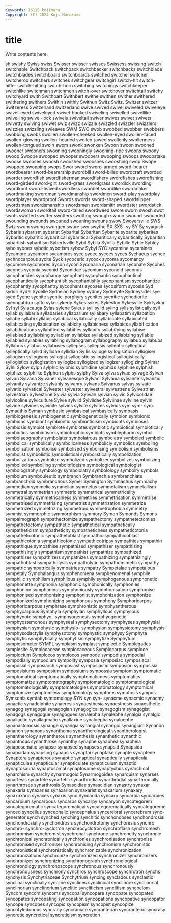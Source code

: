 ```yaml
---
Keywords: 16115 kojimura
Copyright: (C) 2024 Koji Murakami
---
```


# title

Write contents here.



sh swishy Swiss swiss Swisser swisser swisses
Swissess swissing switch switchable Switchback switchback switchbacker switchbacks switchblade switchblades
switchboard switchboards switched switchel switcher switcheroo switchers switches switchgear switchgirl
switch-hit switch-hitter switch-hitting switch-horn switching switchings switchkeeper switchlike switchman switchmen
switch-over switchover switchtail switchy switchyard swith Swithbart Swithbert swithe swithen
swither swithered swithering swithers Swithin swithly Swithun Switz Switz. Switzer
switzer Switzeress Switzerland switzerland swive swived swivel swiveled swiveleye swivel-eyed
swiveleyed swivel-hooked swiveling swivelled swivellike swivelling swivel-lock swivels swiveltail swiver
swives swivet swivets swivetty swiving swiwet swiz swizz swizzle swizzled
swizzler swizzlers swizzles swizzling swleaves SWM SWO swob swobbed swobber
swobbers swobbing swobs swollen swollen-cheeked swollen-eyed swollen-faced swollen-glowing swollen-headed swollen-jawed
swollenly swollenness swollen-tongued swoln swom swonk swonken Swoon swoon swooned
swooner swooners swooning swooningly swooning-ripe swoons swoony swoop Swoope swooped
swooper swoopers swooping swoops swoopstake swoose swooses swoosh swooshed swooshes
swooshing swop Swope swopped swopping swops Swor sword sword-armed sword-bearer
swordbearer sword-bearership swordbill sword-billed swordcraft sworded sworder swordfish swordfisherman swordfishery
swordfishes swordfishing sword-girded sword-girt sword-grass swordgrass swordick swording swordknot sword-leaved
swordless swordlet swordlike swordmaker swordmaking swordman swordmanship swordmen sword-play swordplay
swordplayer swordproof Swords swords sword-shaped swordslipper swordsman swordsmanship swordsmen swordsmith
swordster swordstick swordswoman swordtail sword-tailed swordweed swore sworn swosh swot
swots swotted swotter swotters swotting swough swoun swound swounded swounding
swounds swouned swouning swouns swow Swoyersville SWS Swtz swum swung
swungen swure swy swythe SX SXS -sy SY Sy syagush
Sybaris sybarism sybarist Sybarital Sybaritan Sybarite sybarite sybarites Sybaritic sybaritic
Sybaritical sybaritical Sybaritically sybaritically Sybaritish sybaritish sybaritism Sybertsville Sybil Sybila
Sybilla Sybille Syble Sybley sybo syboes sybotic sybotism sybow Sybyl
SYC sycamine sycamines Sycamore sycamore sycamores syce sycee sycees syces
Sychaeus sychee sychnocarpous sycite Syck sycoceric sycock sycoma sycomancy sycomore
sycomores Sycon sycon Syconaria syconarian syconate Sycones sycones syconia syconid
Syconidae syconium syconoid syconus sycophancies sycophancy sycophant sycophantic sycophantical sycophantically
sycophantish sycophantishly sycophantism sycophantize sycophantly sycophantry sycophants sycoses sycosiform sycosis
Syd syddir Sydel Sydelle Sydneian Sydney sydney Sydneyite Sydneysider sye
syed Syene syenite syenite-porphyry syenites syenitic syenodiorite syenogabbro syftn syke
sykerly Sykes sykes Sykeston Sykesville Syktyvkar Syl syl Sylacauga Sylas
sylene Syleus syli sylid syling sylis sylistically syll syllab syllabaria
syllabaries syllabarium syllabary syllabatim syllabation syllabe syllabi syllabic syllabical syllabically
syllabicate syllabicated syllabicating syllabication syllabicity syllabicness syllabics syllabification syllabifications syllabified
syllabifies syllabify syllabifying syllabise syllabised syllabising syllabism syllabize syllabized syllabizing
syllable syllabled syllables syllabling syllabogram syllabography syllabub syllabubs Syllabus syllabus
syllabuses syllepses syllepsis sylleptic sylleptical sylleptically syllid Syllidae syllidian Syllis
sylloge syllogisation syllogiser syllogism syllogisms syllogist syllogistic syllogistical syllogistically syllogistics
syllogization syllogize syllogized syllogizer syllogizing Sylmar Sylni Sylow sylph sylphic
sylphid sylphidine sylphids sylphine sylphish sylphize sylphlike Sylphon sylphs sylphy
Sylva sylva sylvae sylvage Sylvan sylvan Sylvana Sylvaner sylvanesque Sylvani
Sylvania sylvanite sylvanitic sylvanity sylvanize sylvanly sylvanry sylvans Sylvanus sylvas
sylvate sylvatic sylvatical Sylvester sylvester sylvestral sylvestrene Sylvestrian sylvestrian Sylvestrine
Sylvia sylvia Sylvian sylvian sylvic Sylvicolidae sylvicoline sylviculture Sylvie sylviid
Sylviidae Sylviinae sylviine sylvin sylvine sylvines sylvinite sylvins sylvite sylvites
sylvius sym sym- sym. Symaethis Syman symbasic symbasical symbasically symbasis
symbiogenesis symbiogenetic symbiogenetically symbion symbionic symbions symbiont symbiontic symbionticism symbionts
symbioses symbiosis symbiot symbiote symbiotes symbiotic symbiotical symbiotically symbiotics symbiotism
symbiotrophic symbiots symblepharon symbol symbolaeography symbolater symbolatrous symbolatry symboled symbolic
symbolical symbolically symbolicalness symbolicly symbolics symboling symbolisation symbolise symbolised symbolising
symbolism symbolisms symbolist symbolistic symbolistical symbolistically symbolization symbolizations symbolize symbolized
symbolizer symbolizes symbolizing symbolled symbolling symbolofideism symbological symbologist symbolography symbology
symbololatry symbolology symbolry symbols symbolum symbouleutic symbranch Symbranchia symbranchiate symbranchoid
symbranchous Symer Symington Symmachus symmachy symmedian symmelia symmelian symmelus symmetalism
symmetallism symmetral symmetrian symmetric symmetrical symmetricality symmetrically symmetricalness symmetries symmetrisation
symmetrise symmetrised symmetrising symmetrist symmetrization symmetrize symmetrized symmetrizing symmetroid symmetrophobia
symmetry symmist symmorphic symmorphism symmory Symon Symonds Symons sympalmograph sympathectomize
sympathectomy sympathetectomies sympathetectomy sympathetic sympathetical sympathetically sympatheticism sympatheticity sympatheticness sympatheticotonia
sympatheticotonic sympathetoblast sympathic sympathicoblast sympathicotonia sympathicotonic sympathicotripsy sympathies sympathin sympathique
sympathise sympathised sympathiser sympathising sympathisingly sympathism sympathist sympathize sympathized sympathizer
sympathizers sympathizes sympathizing sympathizingly sympathoblast sympatholysis sympatholytic sympathomimetic sympathy sympatric
sympatrically sympatries sympatry Sympetalae sympetalous sympetaly Symphalangus symphenomena symphenomenal symphile
symphilic symphilism symphilous symphily symphogenous symphonetic symphonette symphonia symphonic symphonically
symphonies symphonion symphonious symphoniously symphonisation symphonise symphonised symphonising symphonist symphonization
symphonize symphonized symphonizing symphonous symphony Symphoricarpos symphoricarpous symphrase symphronistic symphyantherous
symphycarpous Symphyla symphylan symphyllous symphylous symphynote symphyo- symphyogenesis symphyogenetic symphyostemonous
symphyseal symphyseotomy symphyses symphysial symphysian symphysic symphysio- symphysion symphysiotomy symphysis
symphysodactylia symphysotomy symphystic symphysy Symphyta symphytic symphytically symphytism symphytize Symphytum
sympiesometer SYMPL symplasm symplast symplectic Symplegades symplesite Symplocaceae symplocaceous Symplocarpus
symploce symplocium Symplocos symplocos sympode sympodia sympodial sympodially sympodium sympolity
symposia symposiac symposiacal symposial symposiarch symposiast symposiastic symposion symposisia symposisiums
symposium symposiums sympossia symptom symptomatic symptomatical symptomatically symptomaticness symptomatics symptomatize
symptomatography symptomatologic symptomatological symptomatologically symptomatologies symptomatology symptomical symptomize symptomless symptomology
symptoms symptosis sympus Symsonia symtab symtomology SYN syn syn- synacme
synacmic synacmy synactic synadelphite synaeresis synaesthesia synaesthesis synaesthetic synagog synagogal
synagogian synagogical synagogism synagogist synagogs synagogue synagogues synalepha synalephe synalgia
synalgic synallactic synallagmatic synallaxine synaloepha synaloephe synanastomosis synange synangia synangial
synangic synangium Synanon synanon synanons synanthema synantherological synantherologist synantherology synantherous
synanthesis synanthetic synanthic synanthous synanthrose synanthy synaphe synaphea synapheia synaposematic
synapse synapsed synapses synapsid Synapsida synapsidan synapsing synapsis synaptai synaptase
synapte synaptene Synaptera synapterous synaptic synaptical synaptically synapticula synapticulae synapticular
synapticulate synapticulum synaptid Synaptosauria synaptosomal synaptosome synaptychus synarchical synarchism synarchy
synarmogoid Synarmogoidea synarquism synarses synartesis synartete synartetic synarthrodia synarthrodial synarthrodially
synarthroses synarthrosis Synascidiae synascidian synastry synaxar synaxaria synaxaries synaxarion synaxarist
synaxarium synaxary synaxaxaria synaxes synaxis sync Syncarida syncarp syncarpia syncarpies
syncarpium syncarpous syncarps syncarpy syncaryon syncategorem syncategorematic syncategorematical syncategorematically syncategoreme
synced syncellus syncephalic syncephalus syncerebral syncerebrum sync-generator synch synched synching
synchitic synchondoses synchondrosial synchondrosially synchondrosis synchondrotomy synchoresis synchro synchro- synchro-cyclotron
synchrocyclotron synchroflash synchromesh synchromism synchromist synchronal synchrone synchroneity synchronic synchronical
synchronically synchronies synchronisation synchronise synchronised synchroniser synchronising synchronism synchronistic synchronistical
synchronistically synchronizable synchronization synchronizations synchronize synchronized synchronizer synchronizers synchronizes synchronizing
synchronograph synchronological synchronology synchronoscope synchronous synchronously synchronousness synchrony synchros synchroscope
synchrotron synchs synchysis Synchytriaceae Synchytrium syncing syncladous synclastic synclinal synclinally
syncline synclines synclinical synclinore synclinorial synclinorian synclinorium synclitic syncliticism synclitism
syncoelom Syncom syncom syncoms syncopal syncopare syncopate syncopated syncopates syncopating
syncopation syncopations syncopative syncopator syncope syncopes syncopic syncopism syncopist syncopize
syncotyledonous syncracy syncraniate syncranterian syncranteric syncrasy syncretic syncretical syncreticism syncretion
